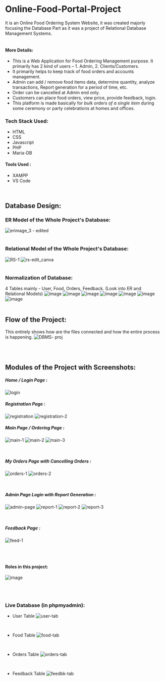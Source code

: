# Online-Food-Portal-Project
It is an Online Food Ordering System Website, it was created majorly focusing the Database Part as it was a project of Relational Database Management Systems.
<br><br>
#### More Details:  
  - This is a Web Application for Food Ordering Management purpose. It primarily has 2 kind of users – 1. Admin, 2. Clients/Customers.  
  - It primarily helps to keep track of food orders and accounts management. 
  - Admin can add / remove food items data, determine quantity, analyze transactions, Report generation for a period of time, etc. 
  - Order can be cancelled at Admin end only. 
  - Customers can place food orders, view price, provide feedback, login.
  - This platform is made basically for *bulk orders of a single item* during some ceremony or party celebrations at homes and offices.

### Tech Stack Used:
  - HTML
  - CSS
  - Javascript
  - PHP
  - Maria-DB
#### Tools Used :
  - XAMPP
  - VS Code

<br>

## Database Design:
### ER Model of the Whole Project's Database:
![erimage_3 - edited](https://user-images.githubusercontent.com/70379877/175646795-7b7f3516-1dcd-40ad-92d7-4484a586a572.png)
<br><br>
### Relational Model of the Whole Project's Database:
![RS-1](https://user-images.githubusercontent.com/70379877/175647030-408d39b0-ded6-48ed-94a6-666195a4a1be.png)
![rs-edit_canva](https://user-images.githubusercontent.com/70379877/175647010-b786f6be-4738-454f-b2a1-800371ced4ea.png)
<br><br>
### Normalization of Database:
4 Tables mainly - User, Food, Orders, Feedback. (Look into ER and Relational Models) 
![image](https://user-images.githubusercontent.com/70379877/175648018-9a9f6543-2be2-4801-8a48-3a976eb368ce.png)
![image](https://user-images.githubusercontent.com/70379877/175648087-912d938f-4d71-470c-8d9d-d3f81550f9f5.png)
![image](https://user-images.githubusercontent.com/70379877/175648141-02f2624f-e599-40a0-8b19-f0e3e36b7110.png)
![image](https://user-images.githubusercontent.com/70379877/175648260-f60b4eb4-eb72-467f-99aa-f65948ec3ec2.png)
![image](https://user-images.githubusercontent.com/70379877/175648315-a2f78a1b-591e-4162-9bfd-8443a27b099c.png)
![image](https://user-images.githubusercontent.com/70379877/175648365-90c4ddef-b991-4a73-b679-dcb50f51fe92.png)
![image](https://user-images.githubusercontent.com/70379877/175648467-f21173d3-87f9-45e0-b7a2-98a141b4c177.png)
<br><br>

## Flow of the Project:
This entirely shows how are the files connected and how the entire process is happening.
![DBMS- proj](https://user-images.githubusercontent.com/70379877/175647180-564b362d-bd02-4e65-aca3-7c7a51289571.png)

<br><br>

## Modules of the Project with Screenshots:
##### Home / Login Page : 
![login](https://user-images.githubusercontent.com/70379877/175649635-bb174196-755f-49ec-9519-05e4b94b16fa.png)
<br>

##### Registration Page : 

![registration](https://user-images.githubusercontent.com/70379877/175649774-26b3b54c-6d90-4efb-a84a-c59f7880d170.png)
![registration-2](https://user-images.githubusercontent.com/70379877/175649793-ffa9e02f-423c-4935-84a5-0c0bac0d7e38.png)
<br>
##### Main Page / Ordering Page :

![main-1](https://user-images.githubusercontent.com/70379877/175650164-175c98f6-6137-452d-8877-2a68ea5d50d5.png)
![main-2](https://user-images.githubusercontent.com/70379877/175650175-e2ff0383-2c26-4485-a0ba-9ae548872681.png)
![main-3](https://user-images.githubusercontent.com/70379877/175650195-a02a0b92-b2d8-4989-b9a3-e11b31c1ea8d.png)

<br>

##### My Orders Page with Cancelling Orders :

![orders-1](https://user-images.githubusercontent.com/70379877/175650302-68a7ee67-f9b0-4a09-b191-ad3aa851d82c.png)
![orders-2](https://user-images.githubusercontent.com/70379877/175650323-ccd8c146-4f7f-418f-b0d2-003fc9ca5da1.png)

<br>

##### Admin Page Login with Report Generation : 

![admin-page](https://user-images.githubusercontent.com/70379877/175649871-1eecfe41-5284-43fb-80b4-476da2b88f19.jpg)
![report-1](https://user-images.githubusercontent.com/70379877/175649971-37c41d8d-91f7-4fa7-bf6c-5fff2c47f81c.png)
![report-2](https://user-images.githubusercontent.com/70379877/175650019-4bf246df-7de6-4951-9d3e-0b6b22eb9e09.png)
![report-3](https://user-images.githubusercontent.com/70379877/175650034-ea28c198-2d30-441b-a1e0-5f31e1c410ae.png)

<br>

##### Feedback Page : 
![feed-1](https://user-images.githubusercontent.com/70379877/175651004-7a2e6d5b-9c6f-403f-8866-3f6ca4c88c3b.png)

<br><br>

#### Roles in this project:
![image](https://user-images.githubusercontent.com/70379877/175653018-7745e96a-848a-4718-9a98-920ada80e6a1.png)

<br><br>
### Live Database (in phpmyadmin):
 - User Table
![user-tab](https://user-images.githubusercontent.com/70379877/175654317-daf1e42b-5056-4209-91fb-35a78bacfb6e.jpg)
<br>

 - Food Table
![food-tab](https://user-images.githubusercontent.com/70379877/175654599-12a16a1e-4a46-4523-bec3-858795d79e24.jpg)
<br>

 - Orders Table
![orders-tab](https://user-images.githubusercontent.com/70379877/175654650-de8db077-41dc-4d14-96a9-1db3de39485f.jpg)
<br>

 - Feedback Table
![feedbk-tab](https://user-images.githubusercontent.com/70379877/175654708-dd600c77-3f71-458a-adad-2c2da98bb712.jpg)
<br>

